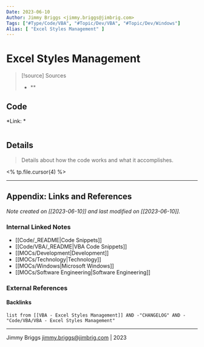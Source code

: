 ```yaml
---
Date: 2023-06-10
Author: Jimmy Briggs <jimmy.briggs@jimbrig.com>
Tags: ["#Type/Code/VBA", "#Topic/Dev/VBA", "#Topic/Dev/Windows"]
Alias: [ "Excel Styles Management" ]
---
```




# Excel Styles Management

> [!source] Sources
> - **

<!-- TOC -->

## Code

*Link: *

```vba

```

## Details

> Details about how the code works and what it accomplishes.

<% tp.file.cursor(4) %>


***

## Appendix: Links and References

*Note created on [[2023-06-10]] and last modified on [[2023-06-10]].*

### Internal Linked Notes

- [[Code/_README|Code Snippets]]
- [[Code/VBA/_README|VBA Code Snippets]]
- [[MOCs/Development|Development]]
- [[MOCs/Technology|Technology]]
- [[MOCs/Windows|Microsoft Windows]]
- [[MOCs/Software Engineering|Software Engineering]]

### External References

#### Backlinks

```dataview
list from [[VBA - Excel Styles Management]] AND -"CHANGELOG" AND -"Code/VBA/VBA - Excel Styles Management"
```


***

Jimmy Briggs <jimmy.briggs@jimbrig.com> | 2023

